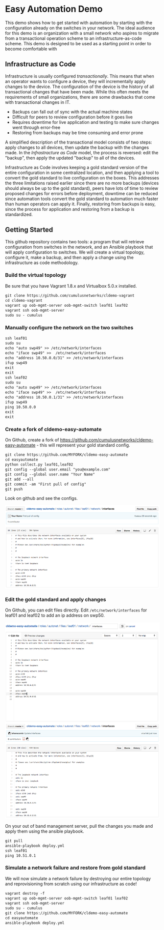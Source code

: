 Easy Automation Demo
====================
This demo shows how to get started with automation by starting with the configuration already on the switches in your network. The ideal audience for this demo is an organization with a small network who aspires to migrate from a transactional operation scheme to an infrastructure-as-code scheme. This demo is designed to be used as a starting point in order to become comfortable with 

Infrastructure as Code
----------------------
Infrastructure is usually configured *transactionally*. This means that when an operator wants to configure a device, they will incrementally apply changes to the device. The configuration of the device is the history of all transactional changes that have been made. While this often meets the requirements of small organizations, there are some drawbacks that come with transactional changes in IT.

 * Backups can fall out of sync with the actual machine states
 * Difficult for peers to review configuration before it goes live
 * Requires downtime for live application and testing to make sure changes went through error-free
 * Restoring from backups may be time consuming and error prone

A simplified description of the transactional model consists of two steps: apply changes to all devices, then update the backup with the changes made. In the *Infrastracture as Code* model, the process is reversed: edit the "backup", then apply the updated "backup" to all of the devices.

Infrastructure as Code involves keeping a gold standard version of the entire configuration in some centralized location, and then applying a tool to convert the gold standard to live configuration on the boxes. This addresses the three limitations raised earlier since there are no more backups (devices should always be up to the gold standard), peers have lots of time to review proposed changes for errors before deployment, downtime can be reduced since automation tools convert the gold standard to automation much faster than human operators can apply it. Finally, restoring from backups is easy, since the process for application and restoring from a backup is standardized.


Getting Started
---------------
This github repository contains two tools: a program that will retrieve configuration from switches in the network, and an Ansible playbook that will apply configuration to switches. We will create a virtual topology, configure it, make a backup, and then apply a change using the infrastructure as code methodology.

### Build the virtual topology
Be sure that you have Vagrant 1.8.x and Virtualbox 5.0.x installed.

    git clone https://github.com/cumulusnetworks/cldemo-vagrant
    cd cldemo-vagrant
    vagrant up oob-mgmt-server oob-mgmt-switch leaf01 leaf02
    vagrant ssh oob-mgmt-server
    sudo su - cumulus

### Manually configure the network on the two switches

    ssh leaf01
    sudo su
    echo "auto swp49" >> /etc/network/interfaces
    echo "iface swp49" >>  /etc/network/interfaces
    echo "address 10.50.0.0/31" >> /etc/network/interfaces
    ifup swp49
    exit
    exit
    ssh leaf02
    sudo su
    echo "auto swp49" >> /etc/network/interfaces
    echo "iface swp49" >>  /etc/network/interfaces
    echo "address 10.50.0.1/31" >> /etc/network/interfaces
    ifup swp49
    ping 10.50.0.0
    exit
    exit

### Create a fork of cldemo-easy-automate
On Github, create a fork of https://github.com/cumulusnetworks/cldemo-easy-automate - this will represent your gold standard config.

    git clone https://github.com/MYFORK/cldemo-easy-automate
    cd easyautomate
    python collect.py leaf01,leaf02
    git config --global user.email "you@example.com"
    git config --global user.name "Your Name"
    git add --all
    git commit -am "First pull of config"
    git push

Look on github and see the configs.

![img/fig3.png](img/fig3.png)

### Edit the gold standard and apply changes
On Github, you can edit files directly. Edit `/etc/network/interfaces` for leaf01 and leaf02 to add an ip address on swp50.

![img/fig1.png](img/fig4.png)
![img/fig1.png](img/fig5.png)

On your out of band management server, pull the changes you made and apply them using the ansible playbook.

    git pull
    ansible-playbook deploy.yml
    ssh leaf01
    ping 10.51.0.1

### Simulate a network failure and restore from gold standard
We will now simulate a network failure by destroying our entire topology and reprovisioning from scratch using our infrastructure as code!

    vagrant destroy -f
    vagrant up oob-mgmt-server oob-mgmt-switch leaf01 leaf02
    vagrant ssh oob-mgmt-server
    sudo su - cumulus
    git clone https://github.com/MYFORK/cldemo-easy-automate
    cd easyautomate
    ansible-playbook deploy.yml
